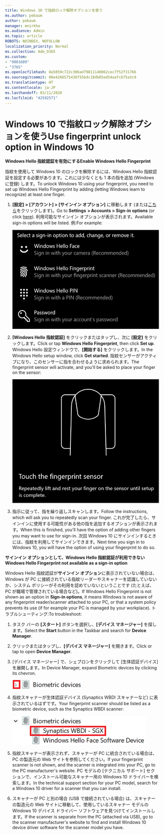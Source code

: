 ```yaml
---
title: Windows 10 で指紋ロック解除オプションを使う
ms.author: pebaum
author: pebaum
manager: mnirkhe
ms.audience: Admin
ms.topic: article
ROBOTS: NOINDEX, NOFOLLOW
localization_priority: Normal
ms.collection: Adm_O365
ms.custom:
- "9001689"
- "3765"
ms.openlocfilehash: 8a5059c722c306ad79811140062cec7f52f31766
ms.sourcegitcommit: 00e4266575438f55bdc18db05ed54aafcb75a3c9
ms.translationtype: HT
ms.contentlocale: ja-JP
ms.lasthandoff: 03/11/2020
ms.locfileid: "42592571"
---
```

# <a name="use-fingerprint-unlock-option-in-windows-10"></a><span data-ttu-id="a528f-102">Windows 10 で指紋ロック解除オプションを使う</span><span class="sxs-lookup"><span data-stu-id="a528f-102">Use fingerprint unlock option in Windows 10</span></span>

<span data-ttu-id="a528f-103">**Windows Hello 指紋認証を有効にする**</span><span class="sxs-lookup"><span data-stu-id="a528f-103">**Enable Windows Hello Fingerprint**</span></span>

<span data-ttu-id="a528f-104">指紋を使用して Windows 10 のロックを解除するには、Windows Hello 指紋認証を設定する必要があります。これには少なくとも 1 本の指を追加 (Windows に登録) します。</span><span class="sxs-lookup"><span data-stu-id="a528f-104">To unlock Windows 10 using your fingerprint, you need to set up Windows Hello Fingerprint by adding (letting Windows learn to recognize) at least one finger.</span></span> 

1. <span data-ttu-id="a528f-105">**[設定] > [アカウント] > [サインイン オプション]** に移動します (または[こちら](ms-settings:signinoptions?activationSource=GetHelp)をクリックします)。</span><span class="sxs-lookup"><span data-stu-id="a528f-105">Go to **Settings  > Accounts > Sign-in options** (or click [here](ms-settings:signinoptions?activationSource=GetHelp)).</span></span> <span data-ttu-id="a528f-106">利用可能なサインイン オプションが表示されます。</span><span class="sxs-lookup"><span data-stu-id="a528f-106">Available sign-in options will be listed.</span></span> <span data-ttu-id="a528f-107">例:</span><span class="sxs-lookup"><span data-stu-id="a528f-107">For example:</span></span>

    ![サインイン オプション。](media/sign-in-options.png)

2. <span data-ttu-id="a528f-109">**[Windows Hello 指紋認証]** をクリックまたはタップし、次に **[設定]** をクリックします。</span><span class="sxs-lookup"><span data-stu-id="a528f-109">Click or tap **Windows Hello Fingerprint**, then click **Set up**.</span></span> <span data-ttu-id="a528f-110">Windows Hello 設定ウィンドウで、**[開始する]** をクリックします。</span><span class="sxs-lookup"><span data-stu-id="a528f-110">In the Windows Hello setup window, click **Get started**.</span></span> <span data-ttu-id="a528f-111">指紋センサーがアクティブになり、このセンサーに指を合わせるように求められます。</span><span class="sxs-lookup"><span data-stu-id="a528f-111">The fingerprint sensor will activate, and you'll be asked to place your finger on the sensor:</span></span>

   ![指紋センサー。](media/fingerprint-sensor.png)

3. <span data-ttu-id="a528f-113">指示に従って、指を繰り返しスキャンします。</span><span class="sxs-lookup"><span data-stu-id="a528f-113">Follow the instructions, which will ask you to repeatedly scan your finger.</span></span> <span data-ttu-id="a528f-114">これが完了したら、サインインに使用する可能性がある他の指を追加するオプションが表示されます。</span><span class="sxs-lookup"><span data-stu-id="a528f-114">When this is finished, you'll have the option of adding other fingers you may want to use for sign-in.</span></span> <span data-ttu-id="a528f-115">次回 Windows 10 にサインインするときには、指紋を利用してサインインできます。</span><span class="sxs-lookup"><span data-stu-id="a528f-115">Next time you sign in to Windows 10, you will have the option of using your fingerprint to do so.</span></span>

<span data-ttu-id="a528f-116">**サインイン オプションとして、Windows Hello 指紋認証が利用できない**</span><span class="sxs-lookup"><span data-stu-id="a528f-116">**Windows Hello Fingerprint not available as a sign-in option**</span></span>

<span data-ttu-id="a528f-117">Windows Hello 指紋認証が**サインイン オプション**に表示されていない場合は、Windows が PC に接続されている指紋リーダーやスキャナーを認識していないか、システム ポリシーがその利用を認めていないということです (たとえば、PC が職場で管理されている場合など)。</span><span class="sxs-lookup"><span data-stu-id="a528f-117">If Windows Hello Fingerprint is not shown as an option in **Sign-in options**, it means Windows is not aware of any fingerprint reader/scanner attached to your PC, or that a system policy prevents its use (if for example your PC is managed by your workplace).</span></span> <span data-ttu-id="a528f-118">トラブルシューティング:</span><span class="sxs-lookup"><span data-stu-id="a528f-118">To troubleshoot:</span></span> 

1. <span data-ttu-id="a528f-119">タスク バーの **[スタート]** ボタンを選択し、**[デバイス マネージャー]** を探します。</span><span class="sxs-lookup"><span data-stu-id="a528f-119">Select the **Start** button in the Taskbar and search for **Device Manager**.</span></span>

2. <span data-ttu-id="a528f-120">クリックまたはタップし、**[デバイス マネージャー]** を開きます。</span><span class="sxs-lookup"><span data-stu-id="a528f-120">Click or tap to open **Device Manager**.</span></span>

3. <span data-ttu-id="a528f-121">[デバイス マネージャー] で、シェブロンをクリックして [生体認証デバイス] を展開します。</span><span class="sxs-lookup"><span data-stu-id="a528f-121">In Device Manager, expand Biometric devices by clicking its chevron.</span></span>

   ![生体認証デバイス。](media/biometric-devices.png)

4. <span data-ttu-id="a528f-123">指紋スキャナーが生体認証デバイス (Synaptics WBDI スキャナーなど) に表示されているはずです。</span><span class="sxs-lookup"><span data-stu-id="a528f-123">Your fingerprint scanner should be listed as a biometric device, such as the Synaptics WBDI scanner:</span></span>

   ![生体認証デバイス。](media/biometric-devices-expanded.png)

5. <span data-ttu-id="a528f-125">指紋スキャナーが表示されず、スキャナーが PC に統合されている場合は、PC の製造元の Web サイトを参照してください。</span><span class="sxs-lookup"><span data-stu-id="a528f-125">If your fingerprint scanner is not shown, and the scanner is integrated into your PC, go to the PC manufacturer's website.</span></span> <span data-ttu-id="a528f-126">PC モデルの [テクニカル サポート] セクションで、インストール可能なスキャナー用の Windows 10 ドライバーを検索します。</span><span class="sxs-lookup"><span data-stu-id="a528f-126">In the technical support section for your PC model, search for a Windows 10 driver for a scanner that you can install.</span></span>

6. <span data-ttu-id="a528f-127">スキャナーが PC と別の場合 (USB で接続されている場合) は、スキャナーの製造元の Web サイトに移動して、使用しているスキャナー モデルの Windows 10 デバイス ドライバー ソフトウェアを見つけてインストールします。</span><span class="sxs-lookup"><span data-stu-id="a528f-127">If the scanner is separate from the PC (attached via USB), go to the scanner manufacturer's website to find and install Windows 10 device driver software for the scanner model you have.</span></span>
